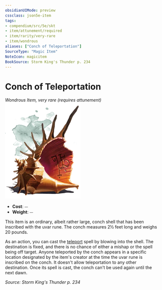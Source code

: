 ```yaml
---
obsidianUIMode: preview
cssclass: json5e-item
tags:
- compendium/src/5e/skt
- item/attunement/required
- item/rarity/very-rare
- item/wondrous
aliases: ["Conch of Teleportation"]
SourceType: "Magic Item"
NoteIcon: magicitem
BookSource: Storm King's Thunder p. 234
---
```

# Conch of Teleportation
*Wondrous Item, very rare (requires attunement)*  
![](https://raw.githubusercontent.com/5etools-mirror-2/5etools-img/main/items/SKT/Conch%20of%20Teleportation.webp#right)  

- **Cost**: ⏤
- **Weight**: ⏤

This item is an ordinary, albeit rather large, conch shell that has been inscribed with the uvar rune. The conch measures 2½ feet long and weighs 20 pounds.

As an action, you can cast the [teleport](/2-Mechanics/CLI/spells/teleport.md) spell by blowing into the shell. The destination is fixed, and there is no chance of either a mishap or the spell being off target. Anyone teleported by the conch appears in a specific location designated by the item's creator at the time the uvar rune is inscribed on the conch. It doesn't allow teleportation to any other destination. Once its spell is cast, the conch can't be used again until the next dawn.

*Source: Storm King's Thunder p. 234*